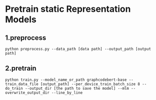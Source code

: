# Pretrain static Representation Models
## 1.preprocess
```
python preprocess.py --data_path [data path] --output_path [output path]
```
## 2.pretrain
```
python train.py --model_name_or_path graphcodebert-base --train_data_file [output_path] --per_device_train_batch_size 8 --do_train --output_dir [the path to save the model] --mlm --overwrite_output_dir --line_by_line
```